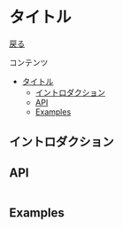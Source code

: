 タイトル
===
[戻る](../../README.md)

コンテンツ

<!--ts-->
   * [タイトル](#タイトル)
      * [イントロダクション](#イントロダクション)
      * [API](#api)
      * [Examples](#examples)

<!-- Added by: root, at: Sat Apr 10 18:37:08 UTC 2021 -->

<!--te-->

## イントロダクション

## API
```nim
```

## Examples